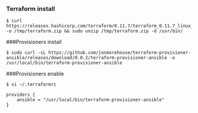 
### Terraform install
```
$ curl https://releases.hashicorp.com/terraform/0.11.7/terraform_0.11.7_linux_amd64.zip -o /tmp/terraform.zip && sudo unzip /tmp/terraform.zip -d /usr/bin/
```

###Provisioners install
```
$ sudo curl -sL https://github.com/jonmorehouse/terraform-provisioner-ansible/releases/download/0.0.2/terraform-provisioner-ansible -o /usr/local/bin/terraform-provisioner-ansible
```

###Provisioners enable
```
$ vi ~/.terraformrc

providers {
    ansible = "/usr/local/bin/terraform-provisioner-ansible"
}

```
